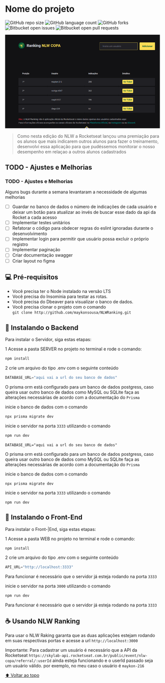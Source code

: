 # Nome do projeto

<!---Esses são exemplos. Veja https://shields.io para outras pessoas ou para personalizar este conjunto de escudos. Você pode querer incluir dependências, status do projeto e informações de licença aqui--->

![GitHub repo size](https://img.shields.io/github/repo-size/maykonsousa/NLWRanking?style=for-the-badge)
![GitHub language count](https://img.shields.io/github/languages/count/maykonsousa/NLWRanking?style=for-the-badge)
![GitHub forks](https://img.shields.io/github/forks/maykonsousa/NLWRanking?style=for-the-badge)
![Bitbucket open issues](https://img.shields.io/bitbucket/issues/maykonsousa/NLWRanking?style=for-the-badge)
![Bitbucket open pull requests](https://img.shields.io/bitbucket/pr-raw/maykonsousa/NLWRanking?style=for-the-badge)

<img src="printDoProjeto.png" alt="Print da tela">
  
  <br>

> Como nesta edição do NLW a Rocketseat lançou uma premiação para os alunos que mais indicarem outros alunos para fazer o treinamento, desenvolvi essa aplicação para que pudéssemos monitorar o nosso desempenho em relaçao a outros alunos cadastrados

## TODO - Ajustes e Melhorias
### TODO - Ajustes e Melhorias

Alguns bugs durante a semana levantaram a necessidade de algumas melhorias

- [ ] Guardar no banco de dados o número de indicações de cada usuário e deixar um botão para atualizar ao invés de buscar esse dado da api da Rocket a cada acesso
- [ ] Implementar testes unitários
- [ ] Refatorar o código para obdecer regras do eslint ignoradas durante o desenvolvimento
- [ ] Implementar login para permitir que usuário possa excluir o próprio registro
- [ ] Implementar paginação
- [ ] Criar documentação swagger
- [ ] Criar layout no figma

## 💻 Pré-requisitos

- Você precisa ter o Node instalado na versão LTS
- Você precisa do Insominia para testar as rotas.
- Você precisa do Dbeaver para visualizar o banco de dados.
- Você precisa clonar o projeto com o comando  
  `git clone http://github.com/maykonsousa/NLWRanking.git`

## 🚀 Instalando o Backend

Para instalar o Servidor, siga estas etapas:

1 Acesse a pasta SERVER no projeto no terminal e rode o comando:

```typescript
npm install
```

2 crie um arquivo do tipo .env com o seguinte conteúdo

```typescript
DATABASE_URL="aqui vai a url do seu banco de dados"
```

O prisma orm está configurado para um banco de dados postgress, caso queira usar outro banco de dados como MySQL ou SQLite faça as alterações necessárias de acordo com a documentação do `Prisma`

inicie o banco de dados com o comando

```typescript
npx prisma migrate dev
```

inicie o servidor na porta `3333` utilizando o comando

```typescript
npm run dev
```

```
DATABASE_URL="aqui vai a url do seu banco de dados"
```
O prisma orm está configurado para um banco de dados postgress, caso queira usar outro banco de dados como MySQL ou SQLite faça as alterações necessárias de acordo com a documentação do `Prisma`

inicie o banco de dados com o comando
```
npx prisma migrate dev
```

inicie o servidor na porta `3333` utilizando o comando 

```
npm run dev
```
## 🚀 Instalando o Front-End

Para instalar o Front-|End, siga estas etapas:

1 Acesse a pasta WEB no projeto no terminal e rode o comando:

```typescript
npm install
```

2 crie um arquivo do tipo .env com o seguinte conteúdo

```typescript
API_URL="http://localhost:3333"
```

Para funcionar é necessário que o servidor já esteja rodando na porta `3333`

inicie o servidor na porta `3000` utilizando o comando

```typescript
npm run dev
```

Para funcionar é necessário que o servidor já esteja rodando na porta `3333`


## ☕ Usando NLW Ranking

Para usar o NLW Raking garanta que as duas aplicações estejam rodando em suas respectivas portas e acesse a url `http://localhost:3000`

Importante: Para cadastrar um usuário é necessário que a API da Rocketseat `https://skylab-api.rocketseat.com.br/public/event/nlw-copa/referral/:userId` ainda esteja funcionando e o userId passado seja um usuário válido. por exemplo, no meu caso o usuário é `maykon-216`


[⬆ Voltar ao topo](#nome-do-projeto)<br>
